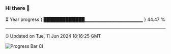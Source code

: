 ### Hi there 👋

⏳ Year progress { █████████████▁▁▁▁▁▁▁▁▁▁▁▁▁▁▁▁▁ } 44.47 %

---

⏰ Updated on Tue, 11 Jun 2024 18:16:25 GMT

![Progress Bar CI](https://github.com/liununu/liununu/workflows/Progress%20Bar%20CI/badge.svg)
